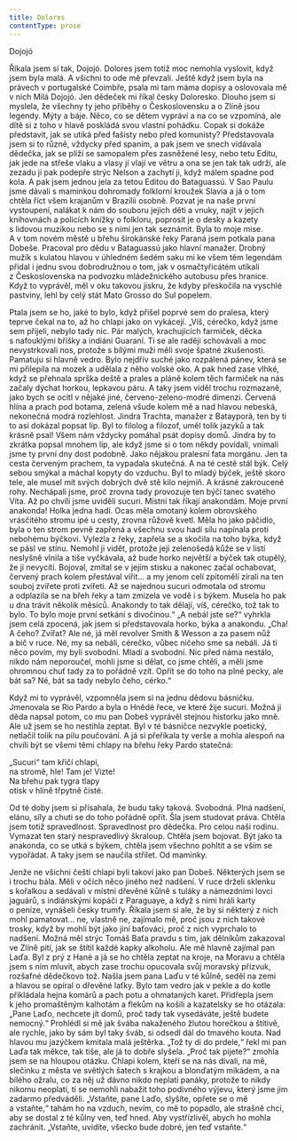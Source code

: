 ```yaml
---
title: Dolores
contentType: prose
---
```


Dojojó

Říkala jsem si tak, Dojojó. Dolores jsem totiž moc nemohla vyslovit, když jsem byla malá. A všichni to ode mě převzali. Ještě když jsem byla na právech v portugalské Coimbře, psala mi tam máma dopisy a oslovovala mě v nich Milá Dojojó. Jen dědeček mi říkal česky Doloresko. Dlouho jsem si myslela, že všechny ty jeho příběhy o Československu a o Zlíně jsou legendy. Mýty a báje. Něco, co se dětem vypráví a na co se vzpomíná, ale dítě si z toho v hlavě poskládá svou vlastní pohádku. Copak si dokáže představit, jak se utíká před fašisty nebo před komunisty? Představovala jsem si to různě, vždycky před spaním, a pak jsem ve snech vídávala dědečka, jak se plíží se samopalem přes zasněžené lesy, nebo tetu Editu, jak jede na střeše vlaku a vlasy jí vlají ve větru a ona se jen tak tak udrží, ale zezadu ji pak podepře strýc Nelson a zachytí ji, když málem spadne pod kola. A pak jsem jednou jela za tetou Editou do Bataguassú. V Sao Paulu jsme dávali s maminkou dohromady folklorní kroužek Slavia a já o tom chtěla říct všem krajanům v Brazílii osobně. Pozvat je na naše první vystoupení, nalákat k nám do souboru jejich děti a vnuky, najít v jejich knihovnách a policích knížky o folkloru, poprosit je o desky a kazety s lidovou muzikou nebo se s nimi jen tak seznámit. Byla to moje mise. A v tom novém městě u břehu širokánské řeky Paraná jsem potkala pana Dobeše. Pracoval pro dědu v Bataguassú jako hlavní manažer. Drobný mužík s kulatou hlavou v úhledném šedém saku mi ke všem těm legendám přidal i jednu svou dobrodružnou o tom, jak v osmačtyřicátém utíkali z Československa na podvozku mládežnického autobusu přes hranice. Když to vyprávěl, měl v oku takovou jiskru, že kdyby přeskočila na vyschlé pastviny, lehl by celý stát Mato Grosso do Sul popelem.

Ptala jsem se ho, jaké to bylo, když přišel poprvé sem do pralesa, který teprve čekal na to, až ho chlapi jako on vykácejí. „Víš, cérečko, když jsme sem přijeli, nebylo tady nic. Pár malých, krachujících farmiček, děcka s nafouklými bříšky a indiáni Guaraní. Ti se ale raději schovávali a moc nevystrkovali nos, protože s bílými muži měli svoje špatné zkušenosti. Pamatuju si hlavně vedro. Bylo nejdřív suché jako rozpálená pánev, která se mi přilepila na mozek a udělala z něho volské oko. A pak hned zase vlhké, když se přehnala sprška deště a prales a pláně kolem těch farmiček na nás začaly dýchat horkou, lepkavou páru. A taky jsem viděl trochu rozmazaně, jako bych se ocitl v nějaké jiné, červeno-zeleno-modré dimenzi. Červená hlína a prach pod botama, zelená všude kolem mě a nad hlavou nebeská, nekonečná modrá rozlehlost. Jindra Trach­ta, manažer z Batayporã, ten by ti to asi dokázal popsat líp. Byl to filolog a filozof, uměl tolik jazyků a tak krásně psal! Všem nám vždycky pomáhal psát dopisy domů. Jindra by to zkrátka popsal mnohem líp, ale když jsme si o tom někdy povídali, vnímali jsme ty první dny dost podobně. Jako nějakou pralesní fata morgánu. Jen ta cesta červeným prachem, ta vypadala skutečná. A na té cestě stál býk. Celý sebou smýkal a máchal kopyty do vzduchu. Byl to mladý býček, ještě skoro tele, ale musel mít svých dobrých dvě stě kilo nejmíň. A krásné zakroucené rohy. Nechápali jsme, proč zrovna tady provozuje ten býčí tanec svatého Víta. Až po chvíli jsme uviděli sucuri. Místní tak říkají anakondám. Moje první anakonda! Holka jedna hadí. Ocas měla omotaný kolem obrovského vrásčitého stromu ipé u cesty, zrovna růžově kvetl. Měla ho jako páčidlo, byla o ten strom pevně zapřená a všechnu svou hadí sílu napínala proti nebohému býčkovi. Vylezla z řeky, zapřela se a skočila na toho býka, když se pásl ve stínu. Nemohl ji vidět, protože její zelenošedá kůže se v listí neslyšně vlnila a tiše vyčkávala, až bude horko největší a býček tak otupělý, že ji nevycítí. Bojoval, zmítal se v jejím stisku a nakonec začal ochabovat, červený prach kolem přestával vířit… a my jenom celí zpitomělí zírali na ten souboj zvířete proti zvířeti. Až se najednou sucuri odmotala od stromu a odplazila se na břeh řeky a tam zmizela ve vodě i s býkem. Musela ho pak u dna trávit několik měsíců. Anakondy to tak dělají, víš, cérečko, tož tak to bylo. To bylo moje první setkání s divočinou.“ „A nebál jste se?“ vyhrkla jsem celá zpocená, jak jsem si představovala horko, býka a anakondu. „Cha! A čeho? Zvířat? Ale né, já měl revolver Smith & Wesson a za pasem nůž a bič v ruce. Né, my sa nebáli, cérečko, vůbec ničeho sme sa nebáli. Já ti něco povím, my byli svobodní. Mladí a svobodní. Nic před náma nestálo, nikdo nám neporoučel, mohli jsme si dělat, co jsme chtěli, a měli jsme ohromnou chuť tady za to pořádně vzít. Opřít se do toho na plné pecky, ale bát sa? Né, bát sa tady nebylo čeho, cérko.“

Když mi to vyprávěl, vzpomněla jsem si na jednu dědovu básničku. Jmenovala se Rio Pardo a byla o Hnědé řece, ve které žije sucuri. Možná ji děda napsal potom, co mu pan Dobeš vyprávěl stejnou historku jako mně. Ale už jsem se ho nestihla zeptat. Byl v té básničce nezvykle poetický, netlačil tolik na pilu poučování. A já si přeříkala ty verše a mohla alespoň na chvíli být se všemi těmi chlapy na břehu řeky Pardo statečná:

„Sucuri“ tam křičí chlapi,  
na stromě, hle! Tam je! Vizte!  
Na břehu pak tygra tlapy  
otisk v hlíně třpytně čisté.

Od té doby jsem si přísahala, že budu taky taková. Svobodná. Plná nadšení, elánu, síly a chuti se do toho pořádně opřít. Šla jsem studovat práva. Chtěla jsem totiž spravedlnost. Spravedlnost pro dědečka. Pro celou naši rodinu. Vymazat ten starý nespravedlivý škraloup. Chtěla jsem bojovat. Být jako ta anakonda, co se utká s býkem, chtěla jsem všechno pohltit a se vším se vypořádat. A taky jsem se naučila střílet. Od maminky.

Jenže ne všichni čeští chlapi byli takoví jako pan Dobeš. Některých jsem se i trochu bála. Měli v očích něco jiného než nadšení. V ruce drželi sklenku s kořalkou a sedávali v místní dřevěné kůlně s tuláky a námezdními lovci jaguárů, s indiánskými kopáči z Paraguaye, a když s nimi hráli karty o peníze, vynášeli česky trumfy. Říkala jsem si ale, že by si některý z nich mohl pamatovat… ne, vlastně ne, zajímalo mě, proč jsou z nich takové trosky, když by mohli být jako jiní baťováci, proč z nich vyprchalo to nadšení. Možná měl strýc Tomáš Baťa pravdu s tím, jak dělníkům zakazoval ve Zlíně pití, jak se štítil každé kapky alkoholu. Ale mě hlavně zajímal pan Laďa. Byl z prý z Hané a já se ho chtěla zeptat na kroje, na Moravu a chtěla jsem s ním mluvit, abych zase trochu opucovala svůj moravský přízvuk, rozšafné dědečkovo tož. Našla jsem pana Laďu v té kůlně, seděl na zemi a hlavou se opíral o dřevěné laťky. Bylo tam vedro jak v pekle a do kotle přikládala hejna komárů a pach potu a ohmataných karet. Přidřepla jsem k jeho promaštěným kalhotám a flekům na košili a kazatelsky se ho otázala: „Pane Laďo, nechcete jít domů, proč tady tak vysedáváte, ještě budete nemocný.“ Prohlédl si mě jak švába nakaženého žlutou horečkou a štítivě, ale rychle, jako by sám byl taky šváb, si odsedl dál do tmavého kouta. Nad hlavou mu jazýčkem kmitala malá ještěrka. „Tož ty di do prdele,“ řekl mi pan Laďa tak měkce, tak tiše, ale já to dobře slyšela. „Proč tak pijete?“ zmohla jsem se na hloupou otázku. Chlapi kolem, kteří se na nás dívali, na mě, slečinku z města ve světlých šatech s krajkou a blonďatým mikádem, a na bílého ožralu, co za něj už dávno nikdo neplatí panáky, protože to nikdy nikomu neoplatí, ti se nemohli nabažit toho podivného výjevu, který jsme jim zadarmo předváděli. „Vstaňte, pane Laďo, slyšíte, opřete se o mě a vstaňte,“ tahám ho na vzduch, nevím, co mě to popadlo, ale strašně chci, aby se dostal z té kůlny ven, teď hned. Aby vystřízlivěl, abych ho mohla zachránit. „Vstaňte, uvidíte, všecko bude dobré, jen teď vstaňte.“
